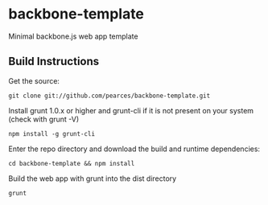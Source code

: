backbone-template
=================

Minimal backbone.js web app template

Build Instructions
------------------

Get the source:
```shell
git clone git://github.com/pearces/backbone-template.git
```

Install grunt 1.0.x or higher and grunt-cli if it is not present on your system (check with grunt -V)
```
npm install -g grunt-cli
```

Enter the repo directory and download the build and runtime dependencies:
```shell
cd backbone-template && npm install
```

Build the web app with grunt into the dist directory
```shell
grunt
```
